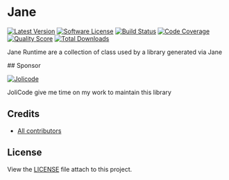 # Jane


[![Latest Version](https://img.shields.io/github/release/janephp/runtime.svg?style=flat-square)](https://github.com/janephp/runtime/releases)
[![Software License](https://img.shields.io/badge/license-MIT-brightgreen.svg?style=flat-square)](LICENSE)
[![Build Status](https://img.shields.io/travis/janephp/runtime.svg?style=flat-square)](https://travis-ci.org/janephp/runtime)
[![Code Coverage](https://img.shields.io/scrutinizer/coverage/g/janephp/runtime.svg?style=flat-square)](https://scrutinizer-ci.com/g/janephp/runtime)
[![Quality Score](https://img.shields.io/scrutinizer/g/janephp/runtime.svg?style=flat-square)](https://scrutinizer-ci.com/g/janephp/runtime)
[![Total Downloads](https://img.shields.io/packagist/dt/jane/runtime.svg?style=flat-square)](https://packagist.org/packages/jane/runtime)

Jane Runtime are a collection of class used by a library generated via Jane

## Sponsor

[![Jolicode](https://jolicode.com/bundles/jolisite/images/logo.svg?19)](https://jolicode.com)

JoliCode give me time on my work to maintain this library

## Credits

* [All contributors](https://github.com/jolicode/jane/graphs/contributors)

## License

View the [LICENSE](LICENSE) file attach to this project.
